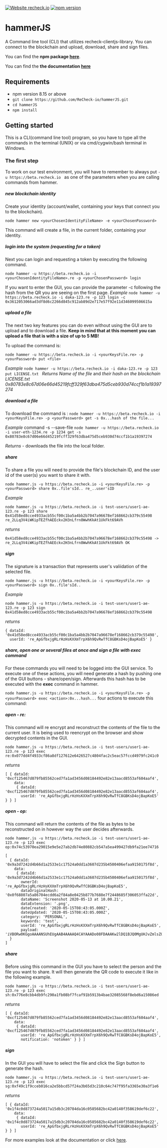 [![Website recheck.io](https://img.shields.io/badge/Website-recheck.io-brightgreen.svg)](https://recheck.io/) [![npm version](https://badge.fury.io/js/recheck-hammerjs.svg)](https://badge.fury.io/js/recheck-hammerjs) 
# hammerJS
A Command line tool (CLI) that utilizes recheck-clientjs-library. You can connect to the blockchain and upload, download, share and sign files. 

You can find the **npm package [here](https://www.npmjs.com/package/recheck-hammerjs)**.

You can find the **the documentation [here](docs/index.md)**

## Requirements

- npm version 8.15 or above 
- ```git clone https://github.com/ReCheck-io/hammerJS.git```
- ```cd hammerJS```
- ```npm install ```


## Getting started 
This is a CLI(command line tool) program, so you have to type all the commands in the terminal (UNIX) or via cmd/cygwin/bash terminal in Windows.  

### The first step 

To work on our test environment, you will have to remember to always put ```-u https://beta.recheck.io ``` as one of the parameters when you are calling commands from hammer. 

##### new blockchain identity
Create your identity (account/wallet, containing your keys that connect you to the blockchain).

```node hammer new <yourChosenIdentityFileName> -e <yourChosenPassword>```

This command will create a file, in the current folder, containing your identity. 

##### login into the system (requesting for a token)

Next you can login and requesting a token by executing the following command. 

``` node hammer -u https://beta.recheck.io -i <yourChosenIdentityFileName>.re -p <yourChosenPassword> login ```

If you want to enter the GUI, you can provide the parameter -c following the hash from the QR you are seeing on the first page. 
_Example_
``` node hammer -u https://beta.recheck.io -i daka-123.re -p 123 login -c 0x3612053066ad3df8d6c2266d845c912ab89d2e717e57f92e11d346099506615a ```

##### upload a file

The next two key features you can do even without using the GUI are to upload and to download a file. __Keep in mind that at this moment you can upload a file that is with a size of up to 5 MB!__ 

To upload the command is: 

```node hammer -u https://beta.recheck.io -i <yourKeysFile.re> -p <yourPassword> put <file> ```

_Example_
```node hammer -u https://beta.recheck.io -i daka-123.re -p 123 put LICENSE.txt ```
_Returns_
_Name of the file_ and _their hash on the blockchain_
_LICENSE.txt   0x80783e8c67d06e66d45219fcff329f63dba475d5ceb930d74ccf1b1a19397274_

##### download a file 
To download the command is :
```node hammer -u https://beta.recheck.io -i <yourKeysFile.re> -p <yourPassword> get -s 0x...hash of the file...```

_Example_
command -s --save-file
  ```node hammer -u https://beta.recheck.io -i user-eth-1234.re -p 1234 get -s 0x80783e8c67d06e66d45219fcff329f63dba475d5ceb930d74ccf1b1a19397274 ```

  _Returns_ - downloads the file into the local folder. 

##### share

To share a file you will need to provide the file's blockchain ID, and the user id of the user(s) you want to share it with. 

```node hammer.js -u https://beta.recheck.io -i <yourKeysFile.re> -p <yourPassword> share 0x..file'sId.. re_..user'sID```

_Example_

```
node hammer.js -u https://beta.recheck.io -i test-users/user1-ae-123.re -p 123 share 0x41d58ed8cce4933acb55cf00c1ba5a4bb2b7047a96678ef168662cb379c55498 re_2LLq3V4iWKipTEZfhAEEckv2H3nLfrn8WwhKkAt1UkFkt69AVh
```
_returns_
```
0x41d58ed8cce4933acb55cf00c1ba5a4bb2b7047a96678ef168662cb379c55498 -> re_2LLq3V4iWKipTEZfhAEEckv2H3nLfrn8WwhKkAt1UkFkt69AVh OK
```

##### sign 

The signature is a transaction that represents user's valiidation of the selected file.

```node hammer.js -u https://beta.recheck.io -i <yourKeysFile.re> -p <yourPassword> sign 0x..file'sId..```

_Example_
```
node hammer.js -u https://beta.recheck.io -i test-users/user1-ae-123.re -p 123 sign 0x41d58ed8cce4933acb55cf00c1ba5a4bb2b7047a96678ef168662cb379c55498 
```

_returns_
```
{ dataId: '0x41d58ed8cce4933acb55cf00c1ba5a4bb2b7047a96678ef168662cb379c55498',
  userId: 're_ApGfbxjgRLrHzHsKXXmTrpX6h9QvRwTfC8GBKsD4ojBapKoE5' }
```

##### share, open one or several files at once and sign a file with exec command
For these commands you will need to be logged into the GUI service. To execute one of these actions, you will need generate a hash by pushing one of the GUI buttons - share/open/sign. Afterwards this hash has to be executed with the __exec__ command in hammer.

```node hammer.js -u https://beta.recheck.io -i <yourKeysFile.re> -p <yourPassword> exec <action>:0x...hash...```
four actions to execute this command: 

##### open - re:  

This command will re encrypt and reconstruct the contents of the file to the current user. It is being used to reencrypt on the browser and show decrypted contents in the GUI.

```node hammer.js -u https://beta.recheck.io -i test-users/user1-ae-123.re -p 123 exec re:0x077dd4f4933cf86a8df127612e6426527c4804fac2c5eac57fccd4979fc241c0```

_returns_
```
[ { dataId: '0xcf125467d079fb85562ced7fa1ad3456d08184492e82e13aacd8553af604aaf4',
    data: 
     { dataId: '0xcf125467d079fb85562ced7fa1ad3456d08184492e82e13aacd8553af604aaf4',
       userId: 're_ApGfbxjgRLrHzHsKXXmTrpX6h9QvRwTfC8GBKsD4ojBapKoE5' } } ]
```
##### open - op:

This command will return the contents of the file as bytes to be reconstructed on in however way the user decides afterwards. 


```node hammer.js -u https://beta.recheck.io -i test-users/user1-ae-123.re -p 123 exec op:0x74c53970ea29015e9e5e27ab2db74e80882cb547a5ea499427db9fa21ee74716```

```
[ 
  { dataId: '0x9a3d7242d4b66d1a2533e1c17524a0dd1a3607d235b4500406efaa9150175f8d',
    data: 
     { dataId: '0x9a3d7242d4b66d1a2533e1c17524a0dd1a3607d235b4500406efaa9150175f8d',
       ownerId: 're_ApGfbxjgRLrHzHsKXXmTrpX6h9QvRwTfC8GBKsD4ojBapKoE5',
       dataOriginalHash: '0x0f68807a5a86704ecdd6a2f84a8e0425b877b7688e7f2448685f306053ffa22d',
       dataName: 'Screenshot 2020-05-13 at 10.00.21',
       dataExtension: '.png',
       dateCreated: '2020-05-15T08:43:05.000Z',
       dateUpdated: '2020-05-15T08:43:05.000Z',
       category: 'PERSONAL',
       keywords: 'test',
       userId: 're_ApGfbxjgRLrHzHsKXXmTrpX6h9QvRwTfC8GBKsD4ojBapKoE5',
       payload: 'iVBORw0KGgoAAAANSUhEUgAAB4AAAAQ4CAYAAADo08FDAAAKw2lDQ1BJQ0MgUHJvZmlsZQAASImVlwdUU+kSgP970xstAQEpoYYivYOU0EPvzUZIAgklxoQgYlfEFVwLKiKgruiiiIKrUsSGWLAtCkqxbpBFRV0XC6Ci8i7w...,}
  }
]
```

##### share

Before using this command in the GUI you have to select the person and the file you want to share. It will then generate the QR code to execute it like in the following example. 

```node hammer.js -u https://beta.recheck.io -i test-users/user1-ae-123.re -p 123 exec sh:0x776e8cbb4db9fc290a1fb08bf7fcaf91b5913b4bae32085568f8ebd6a15086ed```

_returns_

```
[ { dataId: '0xcf125467d079fb85562ced7fa1ad3456d08184492e82e13aacd8553af604aaf4',
    data: 
     { dataId: '0xcf125467d079fb85562ced7fa1ad3456d08184492e82e13aacd8553af604aaf4',
       userId: 're_ApGfbxjgRLrHzHsKXXmTrpX6h9QvRwTfC8GBKsD4ojBapKoE5',
       notification: 'notoken' } } ]
```
##### sign

In the GUI you will have to select the file and click the Sign button to generate the hash. 

```node hammer.js -u https://beta.recheck.io -i test-users/user1-ae-123.re -p 123 exec sg:0xf49c1f9cceb016ca2e5bbcd57f24a3b65d3c210c64c747f95fa3365e30a3f1e6```

_returns_

```
[ { dataId: '0x1f4c0d873724a5017a15db3c20784da16c0585682bc42a0140f358619def6c22',
    data: 
     { dataId: '0x1f4c0d873724a5017a15db3c20784da16c0585682bc42a0140f358619def6c22',
       userId: 're_ApGfbxjgRLrHzHsKXXmTrpX6h9QvRwTfC8GBKsD4ojBapKoE5' } } ]
```

For more examples look at the documentation or click [here](docs/Examples.md).

